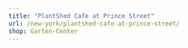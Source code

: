 ```yaml
---
title: "PlantShed Cafe at Prince Street"
url: /new-york/plantshed-cafe-at-prince-street/
shop: Garten-Center
---
```

